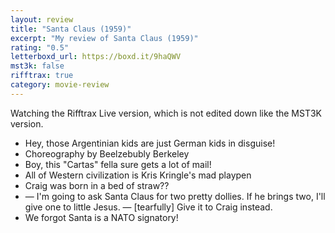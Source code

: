 ```yaml
---
layout: review
title: "Santa Claus (1959)"
excerpt: "My review of Santa Claus (1959)"
rating: "0.5"
letterboxd_url: https://boxd.it/9haQWV
mst3k: false
rifftrax: true
category: movie-review
---
```


Watching the Rifftrax Live version, which is not edited down like the MST3K version.

- Hey, those Argentinian kids are just German kids in disguise!
- Choreography by Beelzebubly Berkeley
- Boy, this "Cartas" fella sure gets a lot of mail!
- All of Western civilization is Kris Kringle's mad playpen
- Craig was born in a bed of straw??
- — I'm going to ask Santa Claus for two pretty dollies. If he brings two, I'll give one to little Jesus. — [tearfully] Give it to Craig instead.
- We forgot Santa is a NATO signatory!
